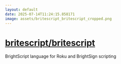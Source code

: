 ```yaml
---
layout: default
date: 2025-07-14T11:24:15.858171
image: assets/britescript_britescript_cropped.png
---
```


# [britescript/britescript](https://github.com/britescript/britescript)

BrightScript language for Roku and BrightSign scripting
